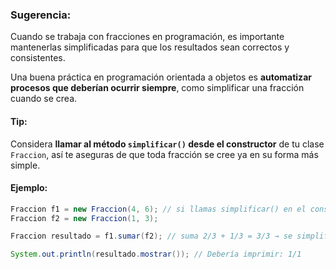 ###  Sugerencia:

Cuando se trabaja con fracciones en programación, es importante mantenerlas simplificadas para que los resultados sean correctos y consistentes.

Una buena práctica en programación orientada a objetos es **automatizar procesos que deberían ocurrir siempre**, como simplificar una fracción cuando se crea.

####  Tip:

Considera **llamar al método `simplificar()` desde el constructor** de tu clase `Fraccion`, así te aseguras de que toda fracción se cree ya en su forma más simple.

####  Ejemplo:

```java
Fraccion f1 = new Fraccion(4, 6); // si llamas simplificar() en el constructor, se convierte en 2/3
Fraccion f2 = new Fraccion(1, 3);

Fraccion resultado = f1.sumar(f2); // suma 2/3 + 1/3 = 3/3 → se simplifica a 1/1 automáticamente

System.out.println(resultado.mostrar()); // Debería imprimir: 1/1
